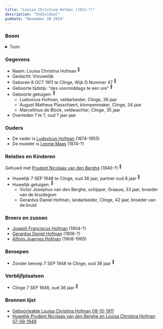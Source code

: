 ```yaml
---
title: "Louisa Christina Hofman (1911-?)"
description: "Individual"
pubDate: "November 20 2024"
---
```


### Boom
<details><summary>Toon</summary>

![test](https://www.plantuml.com/plantuml/svg/fPDDJnin48Rl_XKZEFI4j9jiDX-A0YHAQAi0KGjSezdraBNYjIFRInIX_FSEPDcWgcgfk5dlVFYPUUqB7z25gjJ2hvNPeCCICipNAsSh8oTMMmV1eV4S8XD4eIH1hbokwN2cSXDsK5APaVC7oGToPCDkG-9TrroZz_0i061idIHtLwXyRSZxuR14PKOZQ8kz45zWyNgL5uUAatabxPFAAmzVxME9vWJGmxSeQdLYWDDfUzQPZRdlywCYBVSm76IOxPQP3K7JO0Hn33Ut3n3tkWbSESHg-oxLhokjbsZaCdVM-ymo3zVquFlz7E9-fmCJhSoA6EoDXgnH1DU8_WYICiXiF6rFsty1IU1oyUF_ECxX_7ZpSB0bAPc60wqkNDvVCM7KUgMOHL7KI-5KgrKHTgIrtJB9NjHhEZkhCqIDUnJgIXPUGcagca5jfJp2f73A1sNmz-sdAJJ6_Nlu7jnExfYNtQWt-i7Xtt0MhfByAk16vLRpyk493R02OtAhWXgiRlIXHz5Feje5u1vpP28ZiVo49LtuELsyDEurZlIJFpkIDWRq4r537mLnmIZy8ty1)
</details>

### Gegevens
- Naam: Louisa Christina Hofman <sup><a href="../s00442/" style="text-decoration:none" title="Geboorteakte Louisa Christina Hofman 08-10-1911">:link:</a></sup>
- Geslacht: Vrouwelijk
- Geboren 8 OCT 1911 te Clinge, Wijk D Nummer 47 <sup><a href="../s00442/" style="text-decoration:none" title="Geboorteakte Louisa Christina Hofman 08-10-1911">:link:</a></sup>
- Geboorte tijdstip: "des voormiddags te een ure" <sup><a href="../s00442/" style="text-decoration:none" title="Geboorteakte Louisa Christina Hofman 08-10-1911">:link:</a></sup>
- Geboorte getuigen: <sup><a href="../s00442/" style="text-decoration:none" title="Geboorteakte Louisa Christina Hofman 08-10-1911">:link:</a></sup>
  - Ludovicus Hofman, veldarbeider, Clinge, 36 jaar
  - August Matheus Plasschaert, klompenmaker, Clinge, 34 jaar
  - Marcellinus de Block, veldwachter, Clinge, 35 jaar
- Overleden ? te ?, oud ? jaar jaar 

### Ouders
- De vader is [Ludovicus Hofman](../i00251/) (1874-1955)
- De moeder is [Leonie Maas](../i00256/) (1874-?)

### Relaties en Kinderen

Gehuwd met [Prudent Nicolaas van den Berghe](../i00270/) (1940-?) <sup><a href="../s00446/" style="text-decoration:none" title="Huwelijk Prudent Nicolaas van den Berghe en Louisa Christina Hofman 07-09-1948 ">:link:</a></sup>
- Huwelijk 7 SEP 1948 te Clinge, oud 36 jaar, partner oud 8 jaar <sup><a href="../s00446/" style="text-decoration:none" title="Huwelijk Prudent Nicolaas van den Berghe en Louisa Christina Hofman 07-09-1948 ">:link:</a></sup>
- Huwelijk getuigen:  <sup><a href="../s00446/" style="text-decoration:none" title="Huwelijk Prudent Nicolaas van den Berghe en Louisa Christina Hofman 07-09-1948 ">:link:</a></sup>
  - Victor Josephus van den Berghe, schipper, Graauw, 33 jaar, broeder van de bruidegom
  - Gerardus Daniel Hofman, landarbeider, Clinge, 42 jaar, broeder van de bruid

### Broers en zussen
- [Joseph Franciscus Hofman](../i00263/) (1904-?)
- [Gerardus Daniel Hofman](../i00264/) (1906-?)
- [Alfons Joannes Hofman](../i00265/) (1908-1965)

### Beroepen
- Zonder beroep 7 SEP 1948 te Clinge, oud 36 jaar <sup><a href="../s00446/" style="text-decoration:none" title="Huwelijk Prudent Nicolaas van den Berghe en Louisa Christina Hofman 07-09-1948 ">:link:</a></sup>

### Verblijfplaatsen
- Clinge  7 SEP 1948, oud 36 jaar  <sup><a href="../s00446/" style="text-decoration:none" title="Huwelijk Prudent Nicolaas van den Berghe en Louisa Christina Hofman 07-09-1948 ">:link:</a></sup>

### Bronnen lijst
- [Geboorteakte Louisa Christina Hofman 08-10-1911](../s00442/)
- [Huwelijk Prudent Nicolaas van den Berghe en Louisa Christina Hofman 07-09-1948 ](../s00446/)